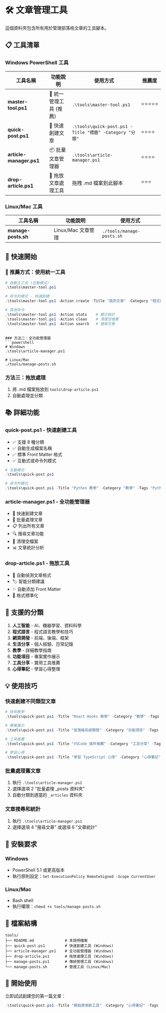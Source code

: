 # 🛠️ 文章管理工具

這個資料夾包含所有用於管理部落格文章的工具腳本。

## 📋 工具清單

### Windows PowerShell 工具

| 工具名稱 | 功能說明 | 使用方式 | 推薦度 |
|----------|----------|----------|--------|
| **master-tool.ps1** | 🎯 統一管理工具 (推薦) | `.\tools\master-tool.ps1` | ⭐⭐⭐⭐⭐ |
| **quick-post.ps1** | 📝 快速創建文章 | `.\tools\quick-post.ps1 -Title "標題" -Category "分類"` | ⭐⭐⭐⭐ |
| **article-manager.ps1** | 📦 批量文章管理器 | `.\tools\article-manager.ps1` | ⭐⭐⭐⭐ |
| **drop-article.ps1** | 📁 拖放文章處理工具 | 拖拽 .md 檔案到此腳本 | ⭐⭐⭐ |

### Linux/Mac 工具

| 工具名稱 | 功能說明 | 使用方式 |
|----------|----------|----------|
| **manage-posts.sh** | Linux/Mac 文章管理 | `./tools/manage-posts.sh` |

## 🚀 快速開始

### 🎯 推薦方式：使用統一工具
```powershell
# 啟動主工具 (互動模式)
.\tools\master-tool.ps1

# 命令列模式 - 快速創建
.\tools\master-tool.ps1 -Action create -Title "我的文章" -Category "程式語言"

# 其他命令
.\tools\master-tool.ps1 -Action stats    # 顯示統計
.\tools\master-tool.ps1 -Action clean    # 清理空檔案
.\tools\master-tool.ps1 -Action search   # 搜尋文章
```
```

### 方法二：全功能管理器
```powershell
# Windows
.\tools\article-manager.ps1

# Linux/Mac
./tools/manage-posts.sh
```

### 方法三：拖放處理
1. 將 .md 檔案拖放到 `tools\drop-article.ps1`
2. 自動處理並分類

## 📚 詳細功能

### quick-post.ps1 - 快速創建工具
- ✅ 支援 8 種分類
- ✅ 自動生成檔案名稱
- ✅ 標準 Front Matter 格式
- ✅ 互動式或命令列模式

```powershell
# 互動模式
.\tools\quick-post.ps1

# 命令列模式
.\tools\quick-post.ps1 -Title "Python 教學" -Category "教學" -Tags "Python,教學"
```

### article-manager.ps1 - 全功能管理器
- 🚀 快速創建文章
- 📁 批量處理文章
- 📋 列出所有文章
- 🔍 搜尋文章功能
- 🧹 清理空檔案
- 📊 文章統計分析

### drop-article.ps1 - 拖放工具
- 📁 自動偵測文章格式
- 🏷️ 智能分類建議
- ✨ 自動添加 Front Matter
- 📝 格式標準化

## 🎯 支援的分類

1. **人工智能** - AI、機器學習、資料科學
2. **程式語言** - 程式語言教學和技巧
3. **網頁開發** - 前端、後端、框架
4. **生活分享** - 個人經驗、日常記錄
5. **教學** - 詳細教學指南
6. **功能項目** - 專案實作展示
7. **工具分享** - 實用工具推薦
8. **心得筆記** - 學習心得整理

## 💡 使用技巧

### 快速創建不同類型文章
```powershell
# 技術教學
.\tools\quick-post.ps1 -Title "React Hooks 教學" -Category "教學" -Tags "React,Hooks,教學"

# 專案展示
.\tools\quick-post.ps1 -Title "部落格系統開發" -Category "功能項目" -Tags "專案,React,Node.js"

# 工具推薦
.\tools\quick-post.ps1 -Title "VSCode 插件推薦" -Category "工具分享" -Tags "VSCode,插件,工具"

# 學習心得
.\tools\quick-post.ps1 -Title "學習 TypeScript 心得" -Category "心得筆記" -Tags "TypeScript,學習,心得"
```

### 批量處理舊文章
1. 執行 `.\tools\article-manager.ps1`
2. 選擇選項 2 "批量處理 _posts 資料夾"
3. 自動分類到適當的 `_articles` 資料夾

### 文章搜尋和統計
1. 執行 `.\tools\article-manager.ps1`
2. 選擇選項 4 "搜尋文章" 或選項 6 "文章統計"

## 🔧 安裝要求

### Windows
- PowerShell 5.1 或更高版本
- 執行原則設定：`Set-ExecutionPolicy RemoteSigned -Scope CurrentUser`

### Linux/Mac
- Bash shell
- 執行權限：`chmod +x tools/manage-posts.sh`

## 📁 檔案結構

```
tools/
├── README.md              # 本說明檔案
├── quick-post.ps1         # 快速創建工具 (Windows)
├── article-manager.ps1    # 全功能管理器 (Windows)
├── drop-article.ps1       # 拖放處理工具 (Windows)
├── manage-posts.ps1       # 傳統管理工具 (Windows)
└── manage-posts.sh        # 管理工具 (Linux/Mac)
```

## 🎉 開始使用

立即試試創建您的第一篇文章：

```powershell
.\tools\quick-post.ps1 -Title "開始使用新工具" -Category "心得筆記" -Tags "工具,開始"
```

